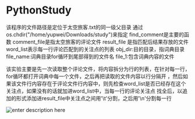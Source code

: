 # PythonStudy
该程序的文件路径是定位于太空旅客.txt的同一级父目录
通过os.chdir("/home/yupwei/Downloads/study")来指定
find_comment是主要的函数
comment_file是指太空旅客的评论文件
result_file 是指匹配后结果存放的文件
word_list表示每一行评论匹配到的关注点的列表
obj_dir:目的目录，指词典目录
file_name:词典目录for循环到尾部得到的文件名
file_1:包含词典内容的文件

该实验主要是先一次读取整个评论文件，将内容拆分为行的列表，在针对每一行，for循环都打开词典中每一个文件，之后再把读取的文件内容以行分隔开
，然后如果该文件行内容存在于评论文件行内容中，则先检查word_list是否已经存在这个关注点，如果没有的话就加进word_list中，当每一行的评论关注点
找全后，以追加的形式添加进result_file中关注点之间用'\t'分割，之后用'\n'分割每一行

![enter description here][1]


  [1]: ./images/%E6%B5%8B%E8%AF%95%E7%BB%93%E6%9E%9C.png "测试结果"
